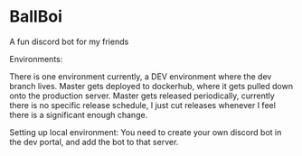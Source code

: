 # BallBoi

A fun discord bot for my friends

Environments:

There is one environment currently, a DEV environment where the dev branch lives.
Master gets deployed to dockerhub, where it gets pulled down onto the production server.
Master gets released periodically, currently there is no specific release schedule, I just cut releases whenever I feel there is a significant enough change.


Setting up local environment:
You need to create your own discord bot in the dev portal, and add the bot to that server. 
